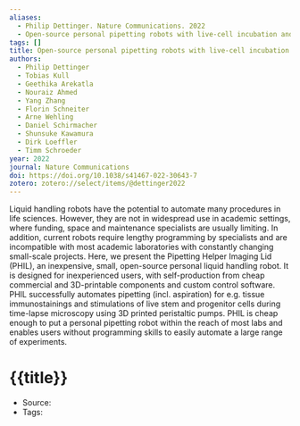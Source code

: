 ```yaml
---
aliases:
  - Philip Dettinger. Nature Communications. 2022
  - Open-source personal pipetting robots with live-cell incubation and microscopy compatibility
tags: []
title: Open-source personal pipetting robots with live-cell incubation and microscopy compatibility
authors:
  - Philip Dettinger
  - Tobias Kull
  - Geethika Arekatla
  - Nouraiz Ahmed
  - Yang Zhang
  - Florin Schneiter
  - Arne Wehling
  - Daniel Schirmacher
  - Shunsuke Kawamura
  - Dirk Loeffler
  - Timm Schroeder
year: 2022
journal: Nature Communications
doi: https://doi.org/10.1038/s41467-022-30643-7
zotero: zotero://select/items/@dettinger2022
---
```

<!-- START_ABSTRACT -->
Liquid handling robots have the potential to automate many procedures in life sciences. However, they are not in widespread use in academic settings, where funding, space and maintenance specialists are usually limiting. In addition, current robots require lengthy programming by specialists and are incompatible with most academic laboratories with constantly changing small-scale projects. Here, we present the Pipetting Helper Imaging Lid (PHIL), an inexpensive, small, open-source personal liquid handling robot. It is designed for inexperienced users, with self-production from cheap commercial and 3D-printable components and custom control software. PHIL successfully automates pipetting (incl. aspiration) for e.g. tissue immunostainings and stimulations of live stem and progenitor cells during time-lapse microscopy using 3D printed peristaltic pumps. PHIL is cheap enough to put a personal pipetting robot within the reach of most labs and enables users without programming skills to easily automate a large range of experiments.
<!-- END_ABSTRACT -->

<!-- START_TEMPLATE -->
# {{title}}

- Source:
- Tags: 
<!-- END_TEMPLATE -->
